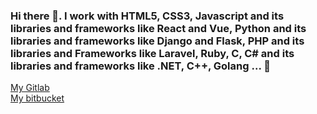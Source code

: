 ### Hi there 👋. I work with HTML5, CSS3, Javascript and its libraries and frameworks like React and Vue, Python and its libraries and frameworks like Django and Flask, PHP and its libraries and Frameworks like Laravel, Ruby, C, C# and its libraries and frameworks like .NET, C++, Golang ... 👋

<!--
**mohamedmehdigara/mohamedmehdigara** is a ✨ _special_ ✨ repository because its `README.md` (this file) appears on your GitHub profile.

Here are some ideas to get you started:

- 🔭 I’m currently working on ...
- 🌱 I’m currently learning ...
- 👯 I’m looking to collaborate on ...
- 🤔 I’m looking for help with ...
- 💬 Ask me about ...
- 📫 How to reach me: ...
- 😄 Pronouns: ...
- ⚡ Fun fact: ...
-->
<a href="https://gitlab.com/mohamedmehdigara">My Gitlab</a>
<br>
<a href="https://bitbucket.org/Mohamed-Mehdi-Gara/">My bitbucket</a>
